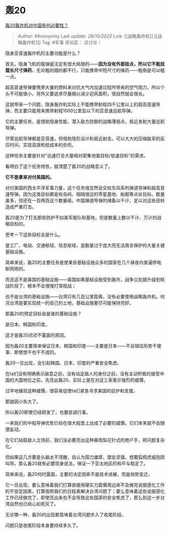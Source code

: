 # 轰20
[轰20轰炸机对中国有何必要性？](https://www.zhihu.com/question/381454433/answer/2732947791)

> Author: #Anonymity
> Last update: *28/10/2022*
> Link: [[战略轰炸机]] [[战略轰炸机1]]
> Tag: #军事
> 评论区：
> 泛讨论：

隐身亚音速轰炸机的主要功能是什么？

首先，隐身飞机的载弹是注定有很大局限的——**因为没有外部挂点，所以它不能挂载长尺寸弹药**，无论粗的细的都不行，只能携带中短尺寸的弹药——粗倒是可以粗一点。

超高音速导弹要携带大量的燃料来对抗大气内加速过程所带来的空气阻力，所以个头不可能很小，另外又要追求尽量细以减少迎风面积，很自然就会很长。

这就带来一个问题，隐身轰炸机实际上不能携带射程四千公里以上的超高音速导弹，而主要只能用来携带射程1000公里及以下的亚音速巡航导弹。

它的主要任务，是借助隐身性能，潜入敌方防御的战略薄弱点，抵近发射大量巡航导弹。

尽管巡航导弹都是亚音速，但借助隐形设计和抵近射击，可以大大的压缩敌军的反应时间，实现高效和低成本的杀伤。

这种任务主要是针对“迅速打击大量相对密集地面目标/低速目标”的需求。

看明白了这个任务特性，就清楚了轰20的战略意义了。

**它不是拿来对付美国的。**

对付美国的西太平洋军事力量，这个任务很显然会交给东风系列弹道导弹和超高音速导弹。因为这类目标都是些岛屿、相隔很远的零星基地、船舰等点状目标。数量虽多，但还在一百两百这个数量级。中国弹道导弹的储备以千计，足以对这些目标造成严重打击。

轰20是为了打击那些防护不如美军舰队和基地，但是数量上数以千计、万计的战略目标的。

思考一下这些目标会是什么。

是工厂、电站、交通枢纽、信息枢纽，是数量过于庞大而无法周全保护的大量关键基础设施。

简单来说，轰20的主要任务是使某些基础设施众多的国家在几个昼夜内普遍停电断网用的。

而且这不是美国的基础设施——美国如果基础设施受到轰炸，战争立刻就升级到核战阶段了，根本不会慢慢打常规战；

也不是台湾的基础设施——台湾只有几百公里距离，没有必要使用战略轰炸机。何况台湾是要实现统一的自己的土地，基础设施要尽可能保持完好。

那轰20的预定目标会是谁的基础设施？

是日本、韩国和印度。

这才是轰20迟迟不露面的原因。

因为轰20主要用来保证日本、韩国和印度——主要是日本——不会错估形势干傻事、即使想干也干不成的。

轰20一旦出现，会引起韩国、日本、印度的严重安全焦虑。

在ta们没有明确表示敌意之前，没有站定敌人的身份之前，没有主动积极的接受中国的大国地位之前，先亮出轰20，实际上是在对这三家表示强烈的威慑。

过早地展现这种威慑，很容易促使ta们紧急寻求美国的庇护和支援。

那就因小失大了。

所以轰20即使已经研发了，也要低调行事。

一来我们的中程导弹优势已经在很大程度上达成了必要的威慑，它们本来就不会随便妄动。

在它们站稳敌人立场前，我们没必要亮出这种暴雨梨花针式的绝户手，把问题复杂化。

但如果这几方要是头脑太不清醒，自认为国力雄厚、盟友坚强，想要狐假虎威抱团叫阵，那么轰20就有必要现身说法，保证一下亚太地区的和平与稳定了。

简单来说，轰20何时露面，主要的决定因素不是技术进展，而是局势变迁。

它一旦出现，要么意味着我们打算直接用硬实力震慑周边来不及做完说服感化工作的不安定因素，打算按照我们的日程表解决台湾问题了；要么意味着这些说服感化工作已经做完了，即使亮出来也不会导致这些国家的安全焦虑了，那么到这一步台湾自然也已经心如死灰了。

无论哪一种，轰20的出现都意味着台湾问题步入了收尾阶段。

问题只是收尾阶段本身要持续多久了。
